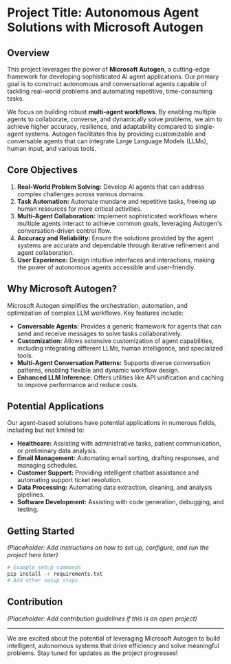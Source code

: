 # Project Title: Autonomous Agent Solutions with Microsoft Autogen

## Overview

This project leverages the power of **Microsoft Autogen**, a cutting-edge framework for developing sophisticated AI agent applications. Our primary goal is to construct autonomous and conversational agents capable of tackling real-world problems and automating repetitive, time-consuming tasks.

We focus on building robust **multi-agent workflows**. By enabling multiple agents to collaborate, converse, and dynamically solve problems, we aim to achieve higher accuracy, resilience, and adaptability compared to single-agent systems. Autogen facilitates this by providing customizable and conversable agents that can integrate Large Language Models (LLMs), human input, and various tools.

## Core Objectives

1.  **Real-World Problem Solving:** Develop AI agents that can address complex challenges across various domains.
2.  **Task Automation:** Automate mundane and repetitive tasks, freeing up human resources for more critical activities.
3.  **Multi-Agent Collaboration:** Implement sophisticated workflows where multiple agents interact to achieve common goals, leveraging Autogen's conversation-driven control flow.
4.  **Accuracy and Reliability:** Ensure the solutions provided by the agent systems are accurate and dependable through iterative refinement and agent collaboration.
5.  **User Experience:** Design intuitive interfaces and interactions, making the power of autonomous agents accessible and user-friendly.

## Why Microsoft Autogen?

Microsoft Autogen simplifies the orchestration, automation, and optimization of complex LLM workflows. Key features include:

*   **Conversable Agents:** Provides a generic framework for agents that can send and receive messages to solve tasks collaboratively.
*   **Customization:** Allows extensive customization of agent capabilities, including integrating different LLMs, human intelligence, and specialized tools.
*   **Multi-Agent Conversation Patterns:** Supports diverse conversation patterns, enabling flexible and dynamic workflow design.
*   **Enhanced LLM Inference:** Offers utilities like API unification and caching to improve performance and reduce costs.

## Potential Applications

Our agent-based solutions have potential applications in numerous fields, including but not limited to:

*   **Healthcare:** Assisting with administrative tasks, patient communication, or preliminary data analysis.
*   **Email Management:** Automating email sorting, drafting responses, and managing schedules.
*   **Customer Support:** Providing intelligent chatbot assistance and automating support ticket resolution.
*   **Data Processing:** Automating data extraction, cleaning, and analysis pipelines.
*   **Software Development:** Assisting with code generation, debugging, and testing.

## Getting Started

*(Placeholder: Add instructions on how to set up, configure, and run the project here later)*

```bash
# Example setup commands
pip install -r requirements.txt
# Add other setup steps
```

## Contribution

*(Placeholder: Add contribution guidelines if this is an open project)*

---

We are excited about the potential of leveraging Microsoft Autogen to build intelligent, autonomous systems that drive efficiency and solve meaningful problems. Stay tuned for updates as the project progresses!
